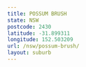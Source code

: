 ```yaml
---
title: POSSUM BRUSH
state: NSW
postcode: 2430
latitude: -31.899311
longitude: 152.503209
url: /nsw/possum-brush/
layout: suburb
---
```

